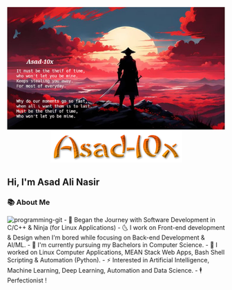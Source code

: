 

<!-- Header Pic at the top of readme.md -->
<div align="center">
  <img src="./images/header.jpeg" alt="Header Image" width="800">
</div>


<!-- Username Pic under the Header-->
<div align="center">
  <img src="./images/username-styled.png" alt="Styled Username">
</div>

<!-- Greetings-->
## Hi, I'm Asad Ali Nasir

<!-- About Me -->
### 📚 About Me
<span align="right">
  <img src="https://i.giphy.com/media/v1.Y2lkPTc5MGI3NjExYThjbWk5aGRzaWRlcnZ6d3A3aGJ5cHNwNWhrb3NoN2s4cTJ3M3p3byZlcD12MV9pbnRlcm5hbF9naWZfYnlfaWQmY3Q9Zw/qgQUggAC3Pfv687qPC/giphy.gif" alt="programming-git">
</span>
- 🎇 Began the Journey with Software Development in C/C++ & Ninja (for Linux Applications)
- 🌜 I work on Front-end development & Design when I'm bored while focusing on Back-end Development & AI/ML.
- 🌱 I'm currently pursuing my Bachelors in Computer Science.
- 💸 I worked on Linux Computer Applications, MEAN Stack Web Apps, Bash Shell Scripting & Automation (Python).
- ⚡ Interested in Artificial Intelligence, Machine Learning, Deep Learning, Automation and Data Science.
- 🕴️ Perfectionist ! 














